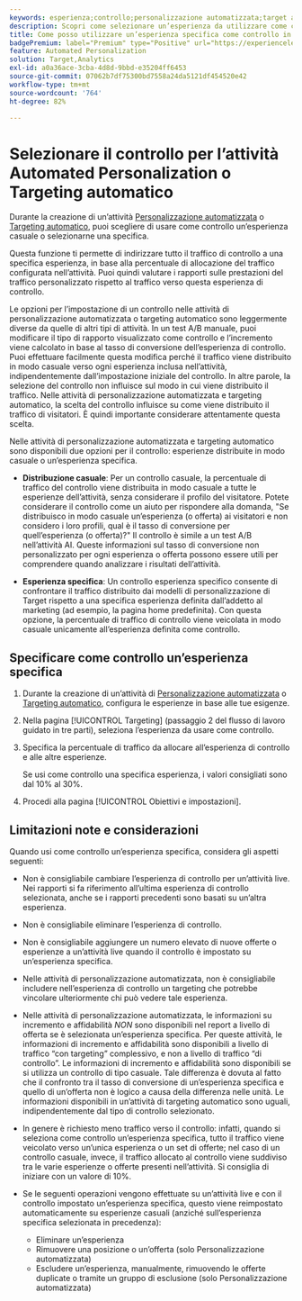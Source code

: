```yaml
---
keywords: esperienza;controllo;personalizzazione automatizzata;target automatico
description: Scopri come selezionare un’esperienza da utilizzare come controllo durante la creazione di un’attività Automated Personalization (AP) o Targeting automatico in Adobe Target.
title: Come posso utilizzare un’esperienza specifica come controllo in un’attività di Personalizzazione automatizzata?
badgePremium: label="Premium" type="Positive" url="https://experienceleague.adobe.com/docs/target/using/introduction/intro.html?lang=en#premium newtab=true" tooltip="See what's included in Target Premium."
feature: Automated Personalization
solution: Target,Analytics
exl-id: a0a36ace-3cba-4d8d-9bbd-e35204ff6453
source-git-commit: 07062b7df75300bd7558a24da5121df454520e42
workflow-type: tm+mt
source-wordcount: '764'
ht-degree: 82%

---
```


# Selezionare il controllo per l’attività Automated Personalization o Targeting automatico

Durante la creazione di un’attività [Personalizzazione automatizzata](/help/main/c-activities/t-automated-personalization/automated-personalization.md) o [Targeting automatico](/help/main/c-activities/auto-target/auto-target-to-optimize.md), puoi scegliere di usare come controllo un’esperienza casuale o selezionarne una specifica.

Questa funzione ti permette di indirizzare tutto il traffico di controllo a una specifica esperienza, in base alla percentuale di allocazione del traffico configurata nell’attività. Puoi quindi valutare i rapporti sulle prestazioni del traffico personalizzato rispetto al traffico verso questa esperienza di controllo.

Le opzioni per l’impostazione di un controllo nelle attività di personalizzazione automatizzata o targeting automatico sono leggermente diverse da quelle di altri tipi di attività. In un test A/B manuale, puoi modificare il tipo di rapporto visualizzato come controllo e l’incremento viene calcolato in base al tasso di conversione dell’esperienza di controllo. Puoi effettuare facilmente questa modifica perché il traffico viene distribuito in modo casuale verso ogni esperienza inclusa nell’attività, indipendentemente dall’impostazione iniziale del controllo. In altre parole, la selezione del controllo non influisce sul modo in cui viene distribuito il traffico. Nelle attività di personalizzazione automatizzata e targeting automatico, la scelta del controllo influisce su come viene distribuito il traffico di visitatori. È quindi importante considerare attentamente questa scelta.

Nelle attività di personalizzazione automatizzata e targeting automatico sono disponibili due opzioni per il controllo: esperienze distribuite in modo casuale o un’esperienza specifica.

* **Distribuzione casuale**: Per un controllo casuale, la percentuale di traffico del controllo viene distribuita in modo casuale a tutte le esperienze dell’attività, senza considerare il profilo del visitatore. Potete considerare il controllo come un aiuto per rispondere alla domanda, &quot;Se distribuisco in modo casuale un’esperienza (o offerta) ai visitatori e non considero i loro profili, qual è il tasso di conversione per quell’esperienza (o offerta)?&quot; Il controllo è simile a un test A/B nell’attività AI. Queste informazioni sul tasso di conversione non personalizzato per ogni esperienza o offerta possono essere utili per comprendere quando analizzare i risultati dell’attività.

* **Esperienza specifica**: Un controllo esperienza specifico consente di confrontare il traffico distribuito dai modelli di personalizzazione di Target rispetto a una specifica esperienza definita dall’addetto al marketing (ad esempio, la pagina home predefinita). Con questa opzione, la percentuale di traffico di controllo viene veicolata in modo casuale unicamente all’esperienza definita come controllo.

## Specificare come controllo un’esperienza specifica

1. Durante la creazione di un’attività di [Personalizzazione automatizzata](/help/main/c-activities/t-automated-personalization/create-ap-activity.md) o [Targeting automatico](/help/main/c-activities/t-test-ab/t-test-create-ab/ab-audience.md), configura le esperienze in base alle tue esigenze.
1. Nella pagina [!UICONTROL Targeting] (passaggio 2 del flusso di lavoro guidato in tre parti), seleziona l’esperienza da usare come controllo.
1. Specifica la percentuale di traffico da allocare all’esperienza di controllo e alle altre esperienze.

   Se usi come controllo una specifica esperienza, i valori consigliati sono dal 10% al 30%.

1. Procedi alla pagina [!UICONTROL Obiettivi e impostazioni].

## Limitazioni note e considerazioni

Quando usi come controllo un’esperienza specifica, considera gli aspetti seguenti:

* Non è consigliabile cambiare l’esperienza di controllo per un’attività live. Nei rapporti si fa riferimento all’ultima esperienza di controllo selezionata, anche se i rapporti precedenti sono basati su un’altra esperienza.
* Non è consigliabile eliminare l’esperienza di controllo.
* Non è consigliabile aggiungere un numero elevato di nuove offerte o esperienze a un’attività live quando il controllo è impostato su un’esperienza specifica.
* Nelle attività di personalizzazione automatizzata, non è consigliabile includere nell’esperienza di controllo un targeting che potrebbe vincolare ulteriormente chi può vedere tale esperienza.
* Nelle attività di personalizzazione automatizzata, le informazioni su incremento e affidabilità *NON* sono disponibili nel report a livello di offerta se è selezionata un’esperienza specifica. Per queste attività, le informazioni di incremento e affidabilità sono disponibili a livello di traffico “con targeting” complessivo, e non a livello di traffico “di controllo”. Le informazioni di incremento e affidabilità sono disponibili se si utilizza un controllo di tipo casuale. Tale differenza è dovuta al fatto che il confronto tra il tasso di conversione di un’esperienza specifica e quello di un’offerta non è logico a causa della differenza nelle unità. Le informazioni disponibili in un’attività di targeting automatico sono uguali, indipendentemente dal tipo di controllo selezionato.
* In genere è richiesto meno traffico verso il controllo: infatti, quando si seleziona come controllo un’esperienza specifica, tutto il traffico viene veicolato verso un’unica esperienza o un set di offerte; nel caso di un controllo casuale, invece, il traffico allocato al controllo viene suddiviso tra le varie esperienze o offerte presenti nell’attività. Si consiglia di iniziare con un valore di 10%.
* Se le seguenti operazioni vengono effettuate su un’attività live e con il controllo impostato un’esperienza specifica, questo viene reimpostato automaticamente su esperienze casuali (anziché sull’esperienza specifica selezionata in precedenza):

   * Eliminare un’esperienza
   * Rimuovere una posizione o un’offerta (solo Personalizzazione automatizzata)
   * Escludere un’esperienza, manualmente, rimuovendo le offerte duplicate o tramite un gruppo di esclusione (solo Personalizzazione automatizzata)
